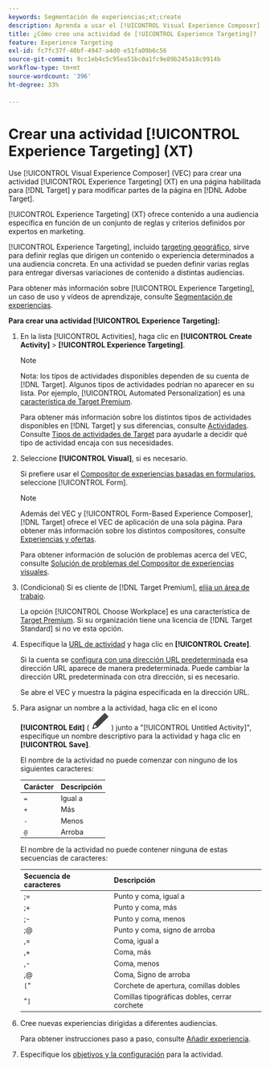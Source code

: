 ```yaml
---
keywords: Segmentación de experiencias;xt;create
description: Aprenda a usar el [!UICONTROL Visual Experience Composer] (VEC) en  [!DNL Adobe Target] para crear una actividad de [!UICONTROL Experience Targeting] (XT).
title: ¿Cómo creo una actividad de [!UICONTROL Experience Targeting]?
feature: Experience Targeting
exl-id: fc7fc37f-40bf-4947-a4d0-e51fa09b6c56
source-git-commit: 9cc1eb4c5c95ea51bc0a1fc9e89b245a18c9914b
workflow-type: tm+mt
source-wordcount: '396'
ht-degree: 33%

---
```


# Crear una actividad [!UICONTROL Experience Targeting] (XT)

Use [!UICONTROL Visual Experience Composer] (VEC) para crear una actividad [!UICONTROL Experience Targeting] (XT) en una página habilitada para [!DNL Target] y para modificar partes de la página en [!DNL Adobe Target].

[!UICONTROL Experience Targeting] (XT) ofrece contenido a una audiencia específica en función de un conjunto de reglas y criterios definidos por expertos en marketing.

[!UICONTROL Experience Targeting], incluido [targeting geográfico](/help/main/c-target/c-audiences/c-target-rules/geo.md), sirve para definir reglas que dirigen un contenido o experiencia determinados a una audiencia concreta. En una actividad se pueden definir varias reglas para entregar diversas variaciones de contenido a distintas audiencias.

Para obtener más información sobre [!UICONTROL Experience Targeting], un caso de uso y vídeos de aprendizaje, consulte [Segmentación de experiencias](/help/main/c-activities/t-experience-target/experience-target.md).

**Para crear una actividad [!UICONTROL Experience Targeting]:**

1. En la lista [!UICONTROL Activities], haga clic en **[!UICONTROL Create Activity]** > **[!UICONTROL Experience Targeting]**.

   >[!NOTE]
   >
   >Nota: los tipos de actividades disponibles dependen de su cuenta de [!DNL Target]. Algunos tipos de actividades podrían no aparecer en su lista. Por ejemplo, [!UICONTROL Automated Personalization] es una [característica de Target Premium](/help/main/c-intro/intro.md#premium).
   >
   >Para obtener más información sobre los distintos tipos de actividades disponibles en [!DNL Target] y sus diferencias, consulte [Actividades](/help/main/c-activities/activities.md#concept_D317A95A1AB54674BA7AB65C7985BA03). Consulte [Tipos de actividades de Target](/help/main/c-activities/target-activities-guide.md) para ayudarle a decidir qué tipo de actividad encaja con sus necesidades.

1. Seleccione **[!UICONTROL Visual]**, si es necesario.

   Si prefiere usar el [Compositor de experiencias basadas en formularios](/help/main/c-experiences/form-experience-composer.md), seleccione [!UICONTROL Form].

   >[!NOTE]
   >
   >Además del VEC y [!UICONTROL Form-Based Experience Composer], [!DNL Target] ofrece el VEC de aplicación de una sola página. Para obtener más información sobre los distintos compositores, consulte [Experiencias y ofertas](/help/main/c-experiences/experiences.md).
   >
   >Para obtener información de solución de problemas acerca del VEC, consulte [Solución de problemas del Compositor de experiencias visuales](/help/main/c-experiences/c-visual-experience-composer/r-troubleshoot-composer/troubleshoot-composer.md).

1. (Condicional) Si es cliente de [!DNL Target Premium], [elija un área de trabajo](/help/main/administrating-target/c-user-management/property-channel/property-channel.md).

   La opción [!UICONTROL Choose Workplace] es una característica de [Target Premium](/help/main/c-intro/intro.md). Si su organización tiene una licencia de [!DNL Target Standard] si no ve esta opción.

1. Especifique la [URL de actividad](/help/main/c-activities/t-experience-target/t-xt-create/xt-activity-url.md#concept_D28549AAA0A14E3BB5F05F32BE8ABC90) y haga clic en **[!UICONTROL Create]**.

   Si la cuenta se [configura con una dirección URL predeterminada](/help/main/administrating-target/visual-experience-composer-set-up.md) esa dirección URL aparece de manera predeterminada. Puede cambiar la dirección URL predeterminada con otra dirección, si es necesario.

   Se abre el VEC y muestra la página especificada en la dirección URL.

1. Para asignar un nombre a la actividad, haga clic en el icono **[!UICONTROL Edit]** ( ![Editar icono](/help/main/assets/icons/Edit.svg) ) junto a &quot;[!UICONTROL Untitled Activity]&quot;, especifique un nombre descriptivo para la actividad y haga clic en **[!UICONTROL Save]**.

   El nombre de la actividad no puede comenzar con ninguno de los siguientes caracteres:

   | Carácter | Descripción |
   |--- |--- |
   | `=` | Igual a |
   | `+` | Más |
   | `-` | Menos |
   | `@` | Arroba |

   El nombre de la actividad no puede contener ninguna de estas secuencias de caracteres:

   | Secuencia de caracteres | Descripción |
   |--- |--- |
   | ;= | Punto y coma, igual a |
   | ;+ | Punto y coma, más |
   | ;- | Punto y coma, menos |
   | ;@ | Punto y coma, signo de arroba |
   | ,= | Coma, igual a |
   | ,+ | Coma, más |
   | ,- | Coma, menos |
   | ,@ | Coma, Signo de arroba |
   | `[`&quot; | Corchete de apertura, comillas dobles |
   | &quot;`]` | Comillas tipográficas dobles, cerrar corchete |

1. Cree nuevas experiencias dirigidas a diferentes audiencias.

   Para obtener instrucciones paso a paso, consulte [Añadir experiencia](/help/main/c-activities/t-experience-target/t-xt-create/xt-add-experience.md).

1. Especifique los [objetivos y la configuración](/help/main/c-activities/t-experience-target/t-xt-create/xt-goals-and-settings.md#reference_B25389FD6F3A4989801E740364B089CC) para la actividad.
